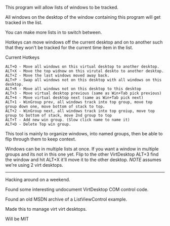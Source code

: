 This program will allow lists of windows to be tracked.

All windows on the desktop of the window containing this program will get tracked in the list.

You can make more lists in to switch between.

Hotkeys can move windows off the current desktop and on to another such that they won't be tracked for the current time item in the list.

 Current Hotkeys

    ALT+Q - Move all windows on this virtual desktop to another desktop.
	ALT+X - Move the top widnow on this virutal deskto to another desktop.
	ALT+Z - Move the last windows moved away back.
	ALT+P - Swap all windows not on this desktop with all windows on this desktop.
	ALT+R - Move all windows not on this desktop to this desktop
	ALT+3 - Move virtual desktop previous (same as Win+Tab pick previous)
	ALT+4 - Move virtual desktop next (same as Win+Tab pick next)
	ALT+1 - WinGroup prev, all windows track into top group, move top group down one, move bottom of stack to top.
	ALT+2 - WinGroup next, all windows track into top groiup, move top group to bottom of stack, move 2nd group to top
	ALT+T - Add new win group. (Slow click name to name it)
	ALT+D - Delete Top win group.
	
This tool is mainly to organize windows, into named groups, then be able to flip through them to keep context.

Windows can be in multiple lists at once. If you want a window in multiple groups and its not in this one yet.
Flip to the other VirtDesktop ALT+3 find the window and hit ALT+X it'll move it to the other desktop. *NOTE* assumes we're using 2 virt desktops.

----

Hacking around on a weekend.

Found some interesting undocument VirtDesktop COM control code.

Found an old MSDN archive of a ListViewControl example.

Made this to manage virt virt desktops.

Will be MIT

